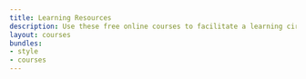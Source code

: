 ```yaml
---
title: Learning Resources
description: Use these free online courses to facilitate a learning circle. If you can’t find what you’re looking for, you can [add new resources](https://learningcircles.p2pu.org/en/course/create/) yourself.
layout: courses
bundles:
- style
- courses
---
```

